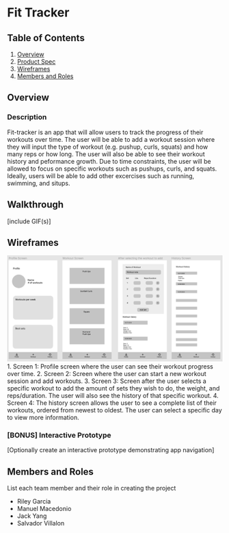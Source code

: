 # Fit Tracker

## Table of Contents
1. [Overview](#Overview)
1. [Product Spec](#Product-Spec)
1. [Wireframes](#Wireframes)
2. [Members and Roles](#Roles)

## Overview
### Description
Fit-tracker is an app that will allow users to track the progress of their workouts over time. 
The user will be able to add a workout session where they will input the type of workout (e.g. pushup, curls, squats)
and how many reps or how long. The user will also be able to see their workout history and peformance growth. 
Due to time constraints, the user will be allowed to focus on specific workouts such as pushups, curls, and squats. Ideally, users
will be able to add other excercises such as running, swimming, and situps.  

## Walkthrough
[include GIF(s)]

## Wireframes
<img src="https://github.com/jyanghua/fit-tracker/blob/master/Wireframe.PNG" width=600>
1.  Screen 1: Profile screen where the user can see their workout progress over time.
2.  Screen 2: Screen where the user can start a new workout session and add workouts.
3.  Screen 3: Screen after the user selects a specific workout to add the amount of sets they wish to do, the weight, and          reps/duration.
           The user will also see the history of that specific workout.
4.  Screen 4: The history screen allows the user to see a complete list of their workouts, ordered from newest to oldest. The user can 
          select a specific day to view more information. 

### [BONUS] Interactive Prototype
[Optionally create an interactive prototype demonstrating app navigation]

## Members and Roles
List each team member and their role in creating the project

* Riley Garcia
* Manuel Macedonio
* Jack Yang
* Salvador Villalon
